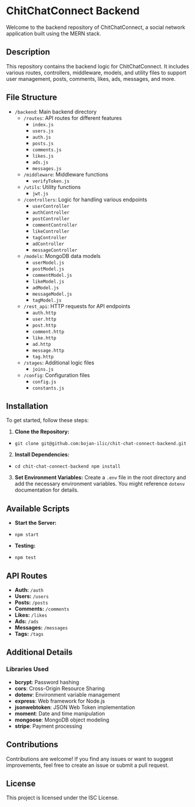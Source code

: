 ChitChatConnect Backend
=======================

Welcome to the backend repository of ChitChatConnect, a social network application built using the MERN stack.

Description
-----------

This repository contains the backend logic for ChitChatConnect. It includes various routes, controllers, middleware, models, and utility files to support user management, posts, comments, likes, ads, messages, and more.

File Structure
--------------

-   `/backend`: Main backend directory
    -   `/routes`: API routes for different features
        -   `index.js`
        -   `users.js`
        -   `auth.js`
        -   `posts.js`
        -   `comments.js`
        -   `likes.js`
        -   `ads.js`
        -   `messages.js`
    -   `/middleware`: Middleware functions
        -   `verifyToken.js`
    -   `/utils`: Utility functions
        -   `jwt.js`
    -   `/controllers`: Logic for handling various endpoints
        -   `userController`
        -   `authController`
        -   `postController`
        -   `commentController`
        -   `likeController`
        -   `tagController`
        -   `adController`
        -   `messageController`
    -   `/models`: MongoDB data models
        -   `userModel.js`
        -   `postModel.js`
        -   `commentModel.js`
        -   `likeModel.js`
        -   `adModel.js`
        -   `messageModel.js`
        -   `tagModel.js`
    -   `/rest_api`: HTTP requests for API endpoints
        -   `auth.http`
        -   `user.http`
        -   `post.http`
        -   `comment.http`
        -   `like.http`
        -   `ad.http`
        -   `message.http`
        -   `tag.http`
    -   `/stages`: Additional logic files
        -   `joins.js`
    -   `/config`: Configuration files
        -   `config.js`
        -   `constants.js`

Installation
------------

To get started, follow these steps:

1.  **Clone the Repository:**
-   `git clone git@github.com:bojan-ilic/chit-chat-connect-backend.git`


2.   **Install Dependencies:**

-   `cd chit-chat-connect-backend
    npm install`


3.  **Set Environment Variables:** Create a `.env` file in the root directory and add the necessary environment variables. You might reference `dotenv` documentation for details.

Available Scripts
-----------------

-   **Start the Server:**


-   `npm start`


-   **Testing:**


-   `npm test`

API Routes
------

-   **Auth:** `/auth`
-   **Users:** `/users`
-   **Posts:** `/posts`
-   **Comments:** `/comments`
-   **Likes:** `/likes`
-   **Ads:** `/ads`
-   **Messages:** `/messages`
-   **Tags:** `/tags`

Additional Details
------------------

### Libraries Used 

-   **bcrypt**: Password hashing
-   **cors**: Cross-Origin Resource Sharing
-   **dotenv**: Environment variable management
-   **express**: Web framework for Node.js
-   **jsonwebtoken**: JSON Web Token implementation
-   **moment**: Date and time manipulation
-   **mongoose**: MongoDB object modeling
-   **stripe**: Payment processing

Contributions
-------------

Contributions are welcome! If you find any issues or want to suggest improvements, feel free to create an issue or submit a pull request.

License
-------

This project is licensed under the ISC License. 